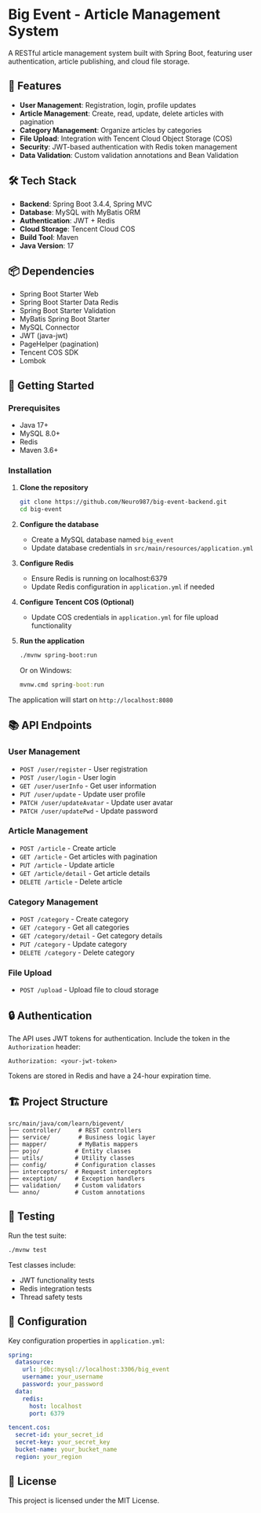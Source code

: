 # Big Event - Article Management System

A RESTful article management system built with Spring Boot, featuring user authentication, article publishing, and cloud file storage.

## 🚀 Features

- **User Management**: Registration, login, profile updates
- **Article Management**: Create, read, update, delete articles with pagination
- **Category Management**: Organize articles by categories
- **File Upload**: Integration with Tencent Cloud Object Storage (COS)
- **Security**: JWT-based authentication with Redis token management
- **Data Validation**: Custom validation annotations and Bean Validation

## 🛠️ Tech Stack

- **Backend**: Spring Boot 3.4.4, Spring MVC
- **Database**: MySQL with MyBatis ORM
- **Authentication**: JWT + Redis
- **Cloud Storage**: Tencent Cloud COS
- **Build Tool**: Maven
- **Java Version**: 17

## 📦 Dependencies

- Spring Boot Starter Web
- Spring Boot Starter Data Redis
- Spring Boot Starter Validation
- MyBatis Spring Boot Starter
- MySQL Connector
- JWT (java-jwt)
- PageHelper (pagination)
- Tencent COS SDK
- Lombok

## 🚦 Getting Started

### Prerequisites

- Java 17+
- MySQL 8.0+
- Redis
- Maven 3.6+

### Installation

1. **Clone the repository**
   ```bash
   git clone https://github.com/Neuro987/big-event-backend.git
   cd big-event
   ```

2. **Configure the database**
   - Create a MySQL database named `big_event`
   - Update database credentials in `src/main/resources/application.yml`

3. **Configure Redis**
   - Ensure Redis is running on localhost:6379
   - Update Redis configuration in `application.yml` if needed

4. **Configure Tencent COS (Optional)**
   - Update COS credentials in `application.yml` for file upload functionality

5. **Run the application**
   ```bash
   ./mvnw spring-boot:run
   ```

   Or on Windows:
   ```cmd
   mvnw.cmd spring-boot:run
   ```

The application will start on `http://localhost:8080`

## 📚 API Endpoints

### User Management
- `POST /user/register` - User registration
- `POST /user/login` - User login
- `GET /user/userInfo` - Get user information
- `PUT /user/update` - Update user profile
- `PATCH /user/updateAvatar` - Update user avatar
- `PATCH /user/updatePwd` - Update password

### Article Management
- `POST /article` - Create article
- `GET /article` - Get articles with pagination
- `PUT /article` - Update article
- `GET /article/detail` - Get article details
- `DELETE /article` - Delete article

### Category Management
- `POST /category` - Create category
- `GET /category` - Get all categories
- `GET /category/detail` - Get category details
- `PUT /category` - Update category
- `DELETE /category` - Delete category

### File Upload
- `POST /upload` - Upload file to cloud storage

## 🔒 Authentication

The API uses JWT tokens for authentication. Include the token in the `Authorization` header:

```
Authorization: <your-jwt-token>
```

Tokens are stored in Redis and have a 24-hour expiration time.

## 🏗️ Project Structure

```
src/main/java/com/learn/bigevent/
├── controller/     # REST controllers
├── service/        # Business logic layer
├── mapper/         # MyBatis mappers
├── pojo/          # Entity classes
├── utils/         # Utility classes
├── config/        # Configuration classes
├── interceptors/  # Request interceptors
├── exception/     # Exception handlers
├── validation/    # Custom validators
└── anno/          # Custom annotations
```

## 🧪 Testing

Run the test suite:

```bash
./mvnw test
```

Test classes include:
- JWT functionality tests
- Redis integration tests
- Thread safety tests

## 📝 Configuration

Key configuration properties in `application.yml`:

```yaml
spring:
  datasource:
    url: jdbc:mysql://localhost:3306/big_event
    username: your_username
    password: your_password
  data:
    redis:
      host: localhost
      port: 6379

tencent.cos:
  secret-id: your_secret_id
  secret-key: your_secret_key
  bucket-name: your_bucket_name
  region: your_region
```


## 📄 License

This project is licensed under the MIT License.
